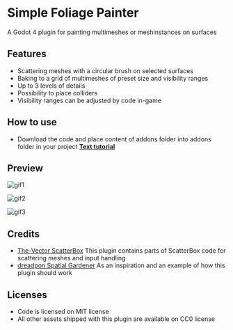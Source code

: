 
# Simple Foliage Painter

A Godot 4 plugin for painting multimeshes or meshinstances on surfaces 


## Features

- Scattering meshes with a circular brush on selected surfaces
- Baking to a grid of multimeshes of preset size and visibility ranges
- Up to 3 levels of details
- Possibility to place colliders
- Visibility ranges can be adjusted by code in-game


## How to use

- Download the code and place content of addons folder into addons folder in your project
**[Text tutorial](assets/TUTORIAL.md)**

## Preview

![gif1](assets/SimpleFoliageGif1)

![gif2](assets/SimpleFoliageGif2)

![gif3](assets/SimpleFoliageGif3)

## Credits

 - [The-Vector ScatterBox](https://github.com/The-Vector/scatterBox)
This plugin contains parts of ScatterBox code for scattering meshes and input handling
 - [dreadpon Spatial Gardener](https://github.com/dreadpon/godot_spatial_gardener)
As an inspiration and an example of how this plugin should work

## Licenses

 - Code is licensed on MIT license
 - All other assets shipped with this plugin are available on CC0 license